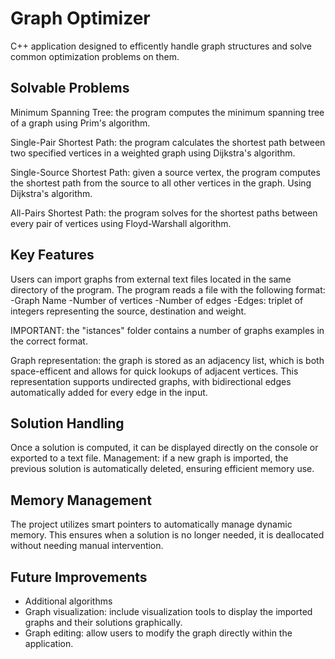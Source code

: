 # Graph Optimizer
C++ application designed to efficently handle graph structures and solve common optimization problems on them. 

## Solvable Problems
Minimum Spanning Tree: the program computes the minimum spanning tree of a graph using Prim's algorithm. 

Single-Pair Shortest Path: the program calculates the shortest path between two specified vertices in a weighted graph using Dijkstra's algorithm. 

Single-Source Shortest Path: given a source vertex, the program computes the shortest path from the source to all other vertices in the graph. Using Dijkstra's algorithm. 

All-Pairs Shortest Path: the program solves for the shortest paths between every pair of vertices using Floyd-Warshall algorithm. 

## Key Features 
Users can import graphs from external text files located in the same directory of the program. 
The program reads a file with the following format: 
-Graph Name
-Number of vertices
-Number of edges
-Edges: triplet of integers representing the source, destination and weight.

IMPORTANT: the "istances" folder contains a number of graphs examples in the correct format. 

Graph representation: the graph is stored as an adjacency list, which is both space-efficent and allows for quick lookups of adjacent vertices. This representation supports undirected graphs, with bidirectional edges automatically added for every edge in the input. 

## Solution Handling 
Once a solution is computed, it can be displayed directly on the console or exported to a text file. 
Management: if a new graph is imported, the previous solution is automatically deleted, ensuring efficient memory use. 

## Memory Management
The project utilizes smart pointers to automatically manage dynamic memory. 
This ensures when a solution is no longer needed, it is deallocated without needing manual intervention. 

## Future Improvements
- Additional algorithms
- Graph visualization: include visualization tools to display the imported graphs and their solutions graphically.
- Graph editing: allow users to modify the graph directly within the application. 


